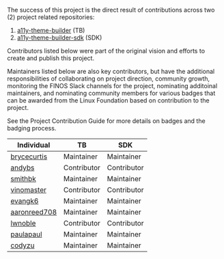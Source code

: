 The success of this project is the direct result of contributions across two
(2) project related repositories:

1. [a11y-theme-builder](https://github.com/finos/a11y-theme-builder) (TB)
2. [a11y-theme-builder-sdk](https://github.com/finos/a11y-theme-builder-sdk) (SDK)

Contributors listed below were part of the original vision and efforts to create
and publish this project.

Maintainers listed below are also key contributors, but have the additional 
responsibilities of collaborating on project direction, community growth, 
monitoring the FINOS Slack channels for the project, nominating additoinal 
maintainers, and nominating community members for various badges that can be 
awarded from the Linux Foundation based on contribution to the project.

See the Project Contribution Guide for more details on badges and the badging
process.

| Individual | TB | SDK |
| --- | --- | --- | 
| [brycecurtis](https://github.com/brycecurtis) | Maintainer | Maintainer |
| [andybs](https://github.com/andybs) | Contributor | Contributor |
| [smithbk](https://github.com/smithbk) | Maintainer | Maintainer |
| [vinomaster](https://github.com/vinomaster) | Contributor | Contributor |
| [evangk6](https://github.com/evangk6) | Maintainer | Maintainer |
| [aaronreed708](https://github.com/aaronreed708) | Maintainer | Maintainer |
| [lwnoble](https://github.com/lwnoble) | Contributor | Contributor |
| [paulapaul](https://github.com/paulapaul) | Maintainer | Maintainer |
| [codyzu](https://github.com/codyzu) | Maintainer | Maintainer |
 
